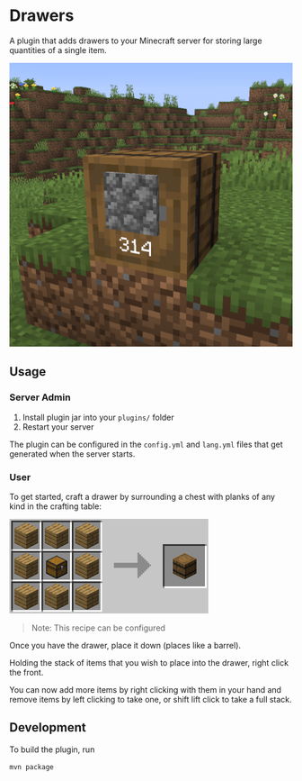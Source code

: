 # Drawers

A plugin that adds drawers to your Minecraft server for storing large
quantities of a single item.

![Drawer holding 314 cobblestone](https://raw.githubusercontent.com/funnyboy-roks/drawers/refs/heads/main/img/screenshot.png)

## Usage

### Server Admin

1. Install plugin jar into your `plugins/` folder
2. Restart your server

The plugin can be configured in the `config.yml` and `lang.yml` files
that get generated when the server starts.

### User

To get started, craft a drawer by surrounding a chest with planks of any
kind in the crafting table:

![Crafting recipe](https://raw.githubusercontent.com/funnyboy-roks/drawers/refs/heads/main/img/recipe.gif)

> Note: This recipe can be configured

Once you have the drawer, place it down (places like a barrel).

Holding the stack of items that you wish to place into the drawer, right
click the front.

You can now add more items by right clicking with them in your hand and
remove items by left clicking to take one, or shift lift click to take a
full stack.

## Development

To build the plugin, run

```sh
mvn package
```
